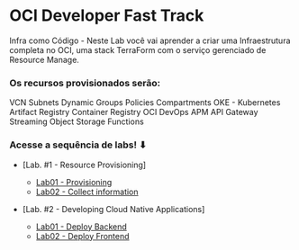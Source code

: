 ﻿# OCI Developer Fast Track 
Infra como Código - Neste Lab você vai aprender a criar uma Infraestrutura completa no OCI,
uma stack TerraForm com o serviço gerenciado de Resource Manage. 

### Os recursos provisionados serão:

VCN
Subnets
Dynamic Groups
Policies
Compartments
OKE - Kubernetes
Artifact Registry
Container Registry
OCI DevOps
APM
API Gateway
Streaming
Object Storage
Functions


### Acesse a sequência de labs! ⬇

- [Lab. #1 - Resource Provisioning]
  - [Lab01 - Provisioning ](./LAB01/README.md)
  - [Lab02 - Collect information](./LAB02/README.md)

- [Lab. #2 -  Developing Cloud Native Applications]
  - [Lab01 - Deploy Backend](./LAB01/README.md)
  - [Lab02 - Deploy Frontend](./LAB02/README.md)
